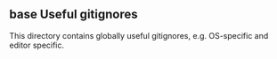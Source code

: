 ## base Useful gitignores

This directory contains globally useful gitignores,
e.g. OS-specific and editor specific.
